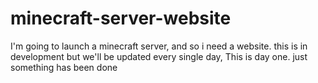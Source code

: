 # minecraft-server-website
I'm going to launch a minecraft server, and so i need a website. this is in development but we'll be updated every single day, This is day one. just something has been done
